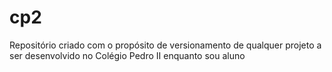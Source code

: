 # cp2
Repositório criado com o propósito de versionamento de qualquer projeto a ser desenvolvido no Colégio Pedro II enquanto sou aluno

